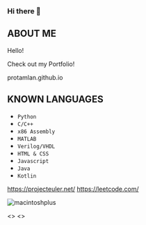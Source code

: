 ### Hi there 👋
<h2><b>ABOUT ME</b></h2>
<p>Hello!</p>
<p>Check out my Portfolio!</p>
protamlan.github.io
<br>
	
<h2><b>KNOWN LANGUAGES</b></h2>
<ul>
	<li><code>Python</code></li>
	<li><code>C/C++</code></li>
	<li><code>x86 Assembly</code></li>
	<li><code>MATLAB</code></li>
	<li><code>Verilog/VHDL</code></li>
	<li><code>HTML & CSS</code></li>
	<li><code>Javascript</code></li>
	<li><code>Java</code></li>
	<li><code>Kotlin</code></li>
</ul>

https://projecteuler.net/
https://leetcode.com/


![macintoshplus](https://user-images.githubusercontent.com/75819639/185818890-c1a82547-d483-43a1-88c0-8667070aa0ea.gif)



<>  <>
